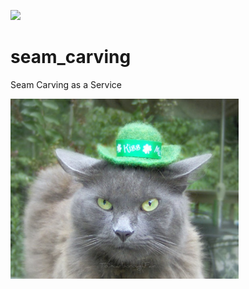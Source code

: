 <p>
  <img src="https://circleci.com/gh/dharness/seam_carving.svg?&style=shield">
</p>

# seam_carving
Seam Carving as a Service

![Alt text](/demo/cat.png?raw=true "Optional Title")
